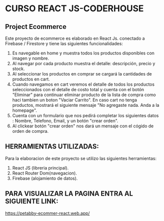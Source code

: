 # CURSO REACT JS-CODERHOUSE

## Project Ecommerce

Este proyecto de ecommerce es elaborado en React Js. conectado a Firebase / Firestore y tiene las siguientes funcionalidades:

1. Es navegable en home y muestra todos los productos disponibles con imagen y nombre.
2. Al navegar por cada producto muestra el detalle: descripción, precio y stock.
3. Al seleccionar los productos en comprar se cargará la cantidades de productos en cart.
4. Cuando navegamos en cart veremos el detalle de todos los productos seleccionados con el detalle de costo total y cuenta con el botón "Eliminar" para continuar eliminar producto de la lista de compra como haci tambien un boton "Vaciar Carrito". En caso cart no tenga productos, mostrará el siguiente mensaje "No agregaste nada. Anda a la homepage".
5. Cuenta con un formulario que nos pedirá completar los siguientes datos : Nombre, Telefono, Email, y un botón "crear orden".
6. Al clickear botón "crear orden" nos dará un mensaje con el cógido de orden de compra.

## HERRAMIENTAS UTILIZADAS:

Para la elaboracion de este proyecto se utilizo las siguientes herramientas:

1. React JS (libreria principal).
2. React Router Dom(navegacion).
3. Firebase (alojamiento de datos).

## PARA VISUALIZAR LA PAGINA ENTRA AL SIGUIENTE LINK:

https://petabby-ecommer-react.web.app/
